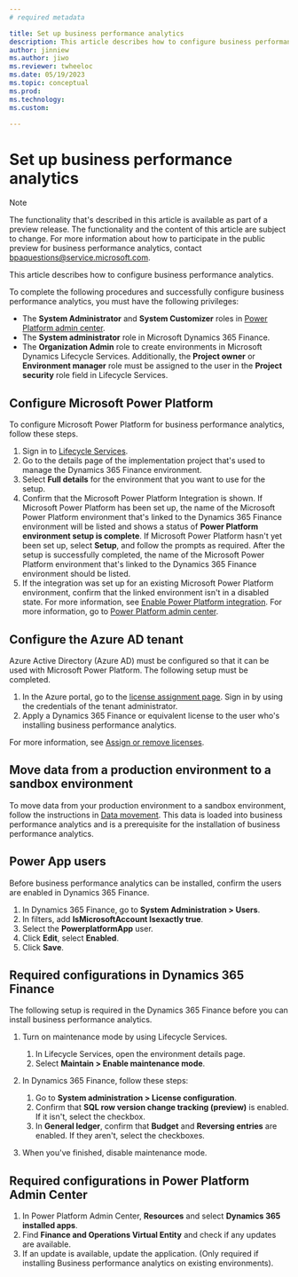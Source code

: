 ```yaml
---
# required metadata

title: Set up business performance analytics
description: This article describes how to configure business performance analytics.
author: jinniew
ms.author: jiwo
ms.reviewer: twheeloc 
ms.date: 05/19/2023
ms.topic: conceptual
ms.prod: 
ms.technology:
ms.custom:

---
```


# Set up business performance analytics

> [!NOTE]
> The functionality that's described in this article is available as part of a preview release. The functionality and the content of this article are subject to change. For more information about how to participate in the public preview for business performance analytics, contact <bpaquestions@service.microsoft.com>.

This article describes how to configure business performance analytics.

To complete the following procedures and successfully configure business performance analytics, you must have the following privileges:

- The **System Administrator** and **System Customizer** roles in [Power Platform admin center](https://admin.powerplatform.microsoft.com/).
- The **System administrator** role in Microsoft Dynamics 365 Finance.
- The **Organization Admin** role to create environments in Microsoft Dynamics Lifecycle Services. Additionally, the **Project owner** or **Environment manager** role must be assigned to the user in the **Project security** role field in Lifecycle Services.

## Configure Microsoft Power Platform

To configure Microsoft Power Platform for business performance analytics, follow these steps.

1. Sign in to [Lifecycle Services](https://lcs.dynamics.com/).
2. Go to the details page of the implementation project that's used to manage the Dynamics 365 Finance environment.
3. Select **Full details** for the environment that you want to use for the setup.
4. Confirm that the Microsoft Power Platform Integration is shown. If Microsoft Power Platform has been set up, the name of the Microsoft Power Platform environment that's linked to the Dynamics 365 Finance environment will be listed and shows a status of **Power Platform environment setup is complete**. If Microsoft Power Platform hasn't yet been set up, select **Setup**, and follow the prompts as required. After the setup is successfully completed, the name of the Microsoft Power Platform environment that's linked to the Dynamics 365 Finance environment should be listed.
5. If the integration was set up for an existing Microsoft Power Platform environment, confirm that the linked environment isn't in a disabled state. For more information, see [Enable Power Platform integration](../../fin-ops-core/dev-itpro/power-platform/enable-power-platform-integration.md). For more information, go to [Power Platform admin center](https://admin.powerplatform.microsoft.com/).

## Configure the Azure AD tenant

Azure Active Directory (Azure AD) must be configured so that it can be used with Microsoft Power Platform. The following setup must be completed.

1. In the Azure portal, go to the [license assignment page](https://ms.portal.azure.com/#view/Microsoft_AAD_IAM/LicensesMenuBlade/~/Products). Sign in by using the credentials of the tenant administrator.
2. Apply a Dynamics 365 Finance or equivalent license to the user who's installing business performance analytics.

For more information, see [Assign or remove licenses](/azure/active-directory/fundamentals/license-users-groups).

## Move data from a production environment to a sandbox environment

To move data from your production environment to a sandbox environment, follow the instructions in [Data movement](../../fin-ops-core/dev-itpro/database/dbmovement-operations.md). This data is loaded into business performance analytics and is a prerequisite for the installation of business performance analytics.

## Power App users 

Before business performance analytics can be installed, confirm the users are enabled in Dynamics 365 Finance.

1. In Dynamics 365 Finance, go to **System Administration \> Users**.
2. In filters, add **IsMicrosoftAccount Isexactly true**.
3. Select the **PowerplatformApp** user. 
4. Click **Edit**, select **Enabled**.
5. Click **Save**.


## Required configurations in Dynamics 365 Finance

The following setup is required in the Dynamics 365 Finance before you can install business performance analytics.

1. Turn on maintenance mode by using Lifecycle Services.

    1. In Lifecycle Services, open the environment details page.
    2. Select **Maintain \> Enable maintenance mode**.

2. In Dynamics 365 Finance, follow these steps:

    1. Go to **System administration \> License configuration**.
    2. Confirm that **SQL row version change tracking (preview)** is enabled. If it isn't, select the checkbox.
    3. In **General ledger**, confirm that **Budget** and **Reversing entries** are enabled. If they aren't, select the checkboxes.

3. When you've finished, disable maintenance mode.

## Required configurations in Power Platform Admin Center

1. In Power Platform Admin Center, **Resources** and select **Dynamics 365 installed apps**. 
2. Find **Finance and Operations Virtual Entity** and check if any updates are available. 
3. If an update is available, update the application. (Only required if installing Business performance analytics on existing environments).
